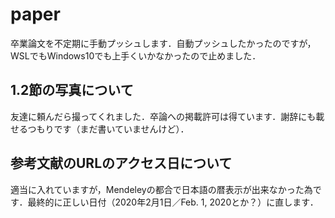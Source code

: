 # paper
卒業論文を不定期に手動プッシュします．自動プッシュしたかったのですが，WSLでもWindows10でも上手くいかなかったので止めました．
## 1.2節の写真について
友達に頼んだら撮ってくれました．卒論への掲載許可は得ています．謝辞にも載せるつもりです（まだ書いていませんけど）．
## 参考文献のURLのアクセス日について
適当に入れていますが，Mendeleyの都合で日本語の暦表示が出来なかった為です．最終的に正しい日付（2020年2月1日／Feb. 1, 2020とか？）に直します．
